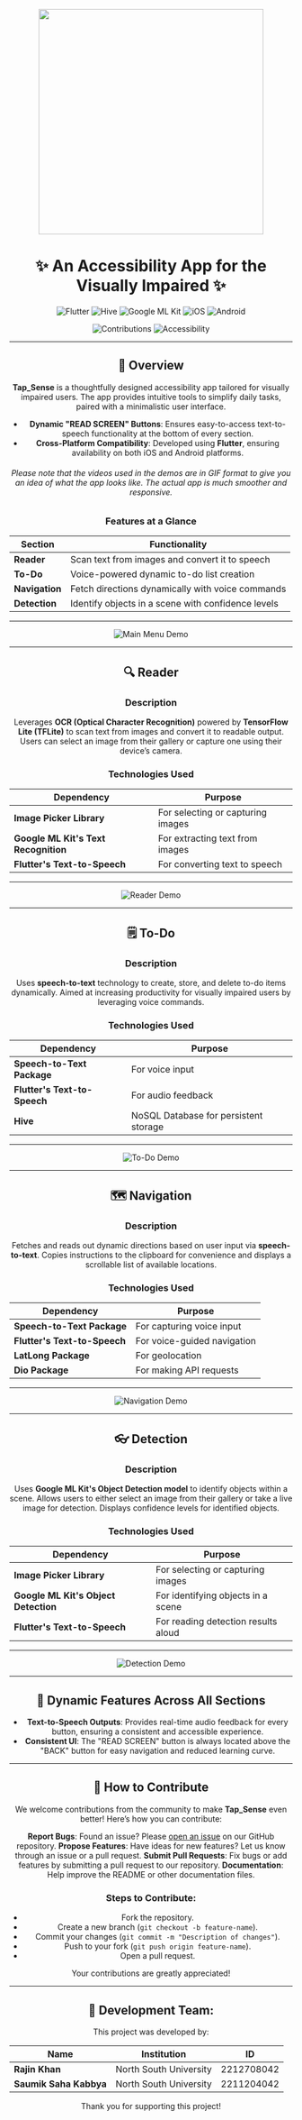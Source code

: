 <p align="center">
  <img src="https://i.imgur.com/IXTcRvh.png" width="400"/>
</p>

<h1 align="center">✨ An Accessibility App for the Visually Impaired ✨</h1>

<div align="center">

![Flutter](https://img.shields.io/badge/Framework-Flutter-blue?style=for-the-badge&logo=flutter)
![Hive](https://img.shields.io/badge/Database-Hive-FFD700?style=for-the-badge&logo=databricks)
![Google ML Kit](https://img.shields.io/badge/AI-Google%20ML%20Kit-crimson?style=for-the-badge&logo=google)
![iOS](https://img.shields.io/badge/Platform-iOS-white?style=for-the-badge&logo=apple)
![Android](https://img.shields.io/badge/Platform-Android-green?style=for-the-badge&logo=android)

![Contributions](https://img.shields.io/badge/Contributions-Welcome-red?style=for-the-badge&logo=git)
![Accessibility](https://img.shields.io/badge/Accessibility-Priority-FFB6C1?style=for-the-badge&logo=accessible-icon)

</div>

---

<div align="center">

## **🌟 Overview**

**Tap_Sense** is a thoughtfully designed accessibility app tailored for visually impaired users. The app provides intuitive tools to simplify daily tasks, paired with a minimalistic user interface. 

- **Dynamic "READ SCREEN" Buttons**: Ensures easy-to-access text-to-speech functionality at the bottom of every section.
- **Cross-Platform Compatibility**: Developed using **Flutter**, ensuring availability on both iOS and Android platforms.

###### *Please note that the videos used in the demos are in GIF format to give you an idea of what the app looks like. The actual app is much smoother and responsive.*

### **Features at a Glance**
| Section       | Functionality                                       |
|---------------|----------------------------------------------------|
| **Reader**    | Scan text from images and convert it to speech     |
| **To-Do**     | Voice-powered dynamic to-do list creation          |
| **Navigation**| Fetch directions dynamically with voice commands   |
| **Detection** | Identify objects in a scene with confidence levels |

---
![Main Menu Demo](https://github.com/rajin-khan/capstone-sem-8/raw/main/documentation/demovids/mainmenu.gif)

---

## **🔍 Reader**

### **Description**
Leverages **OCR (Optical Character Recognition)** powered by **TensorFlow Lite (TFLite)** to scan text from images and convert it to readable output.
Users can select an image from their gallery or capture one using their device’s camera.

### **Technologies Used**
| Dependency                    | Purpose                             |
|-------------------------------|-------------------------------------|
| **Image Picker Library**      | For selecting or capturing images   |
| **Google ML Kit's Text Recognition** | For extracting text from images     |
| **Flutter's Text-to-Speech**  | For converting text to speech       |

---
![Reader Demo](https://github.com/rajin-khan/capstone-sem-8/raw/main/documentation/demovids/reader.gif)

---

## **🗒️ To-Do**

### **Description**
Uses **speech-to-text** technology to create, store, and delete to-do items dynamically.
Aimed at increasing productivity for visually impaired users by leveraging voice commands.

### **Technologies Used**
| Dependency                    | Purpose                            |
|-------------------------------|------------------------------------|
| **Speech-to-Text Package**    | For voice input                         |
| **Flutter's Text-to-Speech**  | For audio feedback                      |
  | **Hive**                    | NoSQL Database for persistent storage   |

---
![To-Do Demo](https://github.com/rajin-khan/capstone-sem-8/raw/main/documentation/demovids/todo.gif)

---

## **🗺️ Navigation**

### **Description**
Fetches and reads out dynamic directions based on user input via **speech-to-text**.
Copies instructions to the clipboard for convenience and displays a scrollable list of available locations.

### **Technologies Used**
| Dependency                     | Purpose                             |
|--------------------------------|-------------------------------------|
| **Speech-to-Text Package**     | For capturing voice input           |
| **Flutter's Text-to-Speech**   | For voice-guided navigation         |
| **LatLong Package**            | For geolocation                     |
| **Dio Package**                | For making API requests             |

---
![Navigation Demo](https://github.com/rajin-khan/capstone-sem-8/raw/main/documentation/demovids/navigation.gif)

---

## **👓 Detection**

### **Description**
Uses **Google ML Kit's Object Detection model** to identify objects within a scene.
Allows users to either select an image from their gallery or take a live image for detection.
Displays confidence levels for identified objects.

### **Technologies Used**
| Dependency                          | Purpose                            |
|-------------------------------------|------------------------------------|
| **Image Picker Library**            | For selecting or capturing images  |
| **Google ML Kit's Object Detection**| For identifying objects in a scene |
| **Flutter's Text-to-Speech**        | For reading detection results aloud|

---
![Detection Demo](https://github.com/rajin-khan/capstone-sem-8/raw/main/documentation/demovids/detection.gif)

---

## **🎯 Dynamic Features Across All Sections**

- **Text-to-Speech Outputs**: Provides real-time audio feedback for every button, ensuring a consistent and accessible experience.
- **Consistent UI**: The "READ SCREEN" button is always located above the "BACK" button for easy navigation and reduced learning curve.

---

## **🤝 How to Contribute**
We welcome contributions from the community to make **Tap_Sense** even better! Here’s how you can contribute:

**Report Bugs**: Found an issue? Please [open an issue](https://github.com/your-repo/issues) on our GitHub repository.
**Propose Features**: Have ideas for new features? Let us know through an issue or a pull request.
**Submit Pull Requests**: Fix bugs or add features by submitting a pull request to our repository.
**Documentation**: Help improve the README or other documentation files.

### Steps to Contribute:
- Fork the repository.
- Create a new branch (`git checkout -b feature-name`).
- Commit your changes (`git commit -m "Description of changes"`).
- Push to your fork (`git push origin feature-name`).
- Open a pull request.

Your contributions are greatly appreciated!

---

## **👥 Development Team:**
This project was developed by:

| Name                      | Institution             | ID |
|---------------------------|-------------------------|--  |
| **Rajin Khan**            | North South University | 2212708042 |
| **Saumik Saha Kabbya**    | North South University | 2211204042 |

Thank you for supporting this project!

</div>

